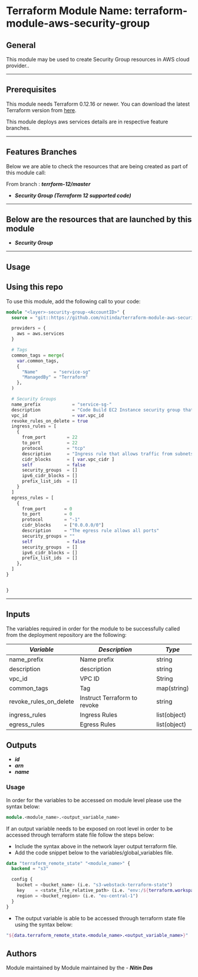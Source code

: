 # Terraform Module Name: terraform-module-aws-security-group


## General

This module may be used to create Security Group resources in AWS cloud provider..

---


## Prerequisites

This module needs Terraform 0.12.16 or newer.
You can download the latest Terraform version from [here](https://www.terraform.io/downloads.html).

This module deploys aws services details are in respective feature branches.

---

## Features Branches

Below we are able to check the resources that are being created as part of this module call:

From branch : **_terrform-12/master_**

- **_Security Group (Terraform 12 supported code)_**



---

## Below are the resources that are launched by this module

- **_Security Group_**


---

## Usage

## Using this repo

To use this module, add the following call to your code:

```tf
module "<layer>-security-group-<AccountID>" {
  source = "git::https://github.com/nitinda/terraform-module-aws-security-group.git?ref=terraform-12/master"

  providers = {
    aws = aws.services
  }

  # Tags
  common_tags = merge(
    var.common_tags,
    {
      "Name"      = "service-sg"
      "ManagedBy" = "Terraform"
    },
  )

  # Security Groups
  name_prefix            = "service-sg-"
  description            = "Code Build EC2 Instance security group that allows traffic from whitelisted ips"
  vpc_id                 = var.vpc_id
  revoke_rules_on_delete = true
  ingress_rules = [
    {
      from_port        = 22
      to_port          = 22
      protocol         = "tcp"
      description      = "Ingress rule that allows traffic from subnets"
      cidr_blocks      = [ var.vpc_cidr ]
      self             = false
      security_groups  = []
      ipv6_cidr_blocks = []
      prefix_list_ids  = []
    }
  ]
  egress_rules = [
    {
      from_port       = 0
      to_port         = 0
      protocol        = "-1"
      cidr_blocks     = ["0.0.0.0/0"]
      description     = "The egress rule allows all ports"
      security_groups = ""
      self             = false
      security_groups  = []
      ipv6_cidr_blocks = []
      prefix_list_ids  = []
    },
  ]
}


}
```
---

## Inputs

The variables required in order for the module to be successfully called from the deployment repository are the following:


|        **_Variable_**         |               **_Description_**               |   **_Type_**    |
|-------------------------------|---------------------------------------------|-----------------|
| name_prefix                   | Name prefix                                 | string          |
| description                   | description                                 | string          |
| vpc_id                        | VPC ID                                      | String          |
| common_tags                   | Tag                                         | map(string)     |
| revoke_rules_on_delete        | Instruct Terraform to revoke                | string          |
| ingress_rules                 | Ingress Rules                               | list(object)    |
| egress_rules                  | Egress Rules                                | list(object)    |





## Outputs

- **_id_**
- **_arn_**
- **_name_**




### Usage
In order for the variables to be accessed on module level please use the syntax below:

```tf
module.<module_name>.<output_variable_name>
```

If an output variable needs to be exposed on root level in order to be accessed through terraform state file follow the steps below:

- Include the syntax above in the network layer output terraform file.
- Add the code snippet below to the variables/global_variables file.

```tf
data "terraform_remote_state" "<module_name>" {
  backend = "s3"

  config {
    bucket = <bucket_name> (i.e. "s3-webstack-terraform-state")
    key    = <state_file_relative_path> (i.e. "env:/${terraform.workspace}/4_Networking/terraform.tfstate")
    region = <bucket_region> (i.e. "eu-central-1")
  }
}
```

- The output variable is able to be accessed through terraform state file using the syntax below:

```tf
"${data.terraform_remote_state.<module_name>.<output_variable_name>}"
```

## Authors
Module maintained by Module maintained by the - **_Nitin Das_**